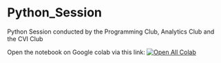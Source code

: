 # Python_Session
Python Session conducted by the Programming Club, Analytics Club and the CVI Club

Open the notebook on Google colab via this link: [![Open All Colab](https://colab.research.google.com/assets/colab-badge.svg)](https://colab.research.google.com/github/aryanpandey/Python_Session)
